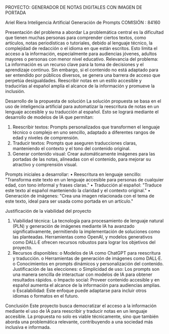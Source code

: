 

PROYECTO:
GENERADOR DE NOTAS DIGITALES CON IMAGEN DE PORTADA



Ariel Riera
Inteligencia Artificial Generación de Prompts
COMISIÓN : 84160










Presentación del problema a abordar
La problemática central es la dificultad que tienen muchas personas para comprender ciertos textos, como artículos, notas periodísticas o tutoriales, debido al lenguaje técnico, la complejidad de redacción o el idioma en que están escritos. Esto limita el acceso a la información, especialmente para audiencias jóvenes, adultos mayores o personas con menor nivel educativo.
Relevancia del problema:
La información es un recurso clave para la toma de decisiones y el aprendizaje continuo. Sin embargo, si el contenido no está adaptado para ser entendido por públicos diversos, se genera una barrera de acceso que perpetúa desigualdades. Reescribir notas en un estilo accesible y traducirlas al español amplía el alcance de la información y promueve la inclusión.
 
Desarrollo de la propuesta de solución
La solución propuesta se basa en el uso de inteligencia artificial para automatizar la reescritura de notas en un lenguaje accesible y su traducción al español. Esto se logrará mediante el desarrollo de modelos de IA que permitan:
1.	Reescribir textos: Prompts personalizados que transformen el lenguaje técnico o complejo en uno sencillo, adaptado a diferentes rangos de edad y niveles de comprensión.
2.	Traducir textos: Prompts que aseguren traducciones claras, manteniendo el contexto y el tono del contenido original.
3.	Generar contenido visual: Crear automáticamente imágenes para las portadas de las notas, alineadas con el contenido, para mejorar su atractivo y comprensión visual.

Prompts iniciales a desarrollar:
•	Reescritura en lenguaje sencillo:
"Transforma este texto en un lenguaje accesible para personas de cualquier edad, con tono informal y frases claras."
•	Traducción al español:
"Traduce este texto al español manteniendo la claridad y el contexto original."
•	Generación de imágenes:
"Crea una imagen relacionada con el tema de este texto, ideal para ser usada como portada en un artículo."
 

Justificación de la viabilidad del proyecto
1.	Viabilidad técnica:
La tecnología para procesamiento de lenguaje natural (PLN) y generación de imágenes mediante IA ha avanzado significativamente, permitiendo la implementación de soluciones como las planteadas. Herramientas como OpenAI, y modelos generativos como DALL·E ofrecen recursos robustos para lograr los objetivos del proyecto.
2.	Recursos disponibles:
o	Modelos de IA como ChatGPT para reescritura y traducción.
o	Herramientas de generación de imágenes como DALL·E.
o	Conocimientos en prompts dinámicos y personalización del contenido.
Justificación de las elecciones:
o	Simplicidad de uso: Los prompts son una manera sencilla de interactuar con modelos de IA para obtener resultados rápidos.
o	Impacto social: Proveer contenido accesible y en español aumenta el alcance de la información para audiencias amplias.
o	Escalabilidad: Este enfoque puede adaptarse para incluir otros idiomas o formatos en el futuro.
 
Conclusión
Este proyecto busca democratizar el acceso a la información mediante el uso de IA para reescribir y traducir notas en un lenguaje accesible. La propuesta no solo es viable técnicamente, sino que también aborda una problemática relevante, contribuyendo a una sociedad más inclusiva e informada.

